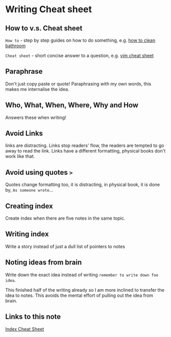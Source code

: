 # Writing Cheat sheet

## How to v.s. Cheat sheet

`How to` - step by step guides on how to do something,
e.g. [how to clean bathroom](how-to-clean-bathroom.md)

`Cheat sheet` - short concise answer to a question,
e.g. [vim cheat sheet](cheat-sheet-vim.md)

## Paraphrase

Don't just copy paste or quote! Paraphrasing with my own words, this makes me internalise the idea.

## Who, What, When, Where, Why and How

Answers these when writing!

## Avoid Links

links are distracting. Links stop readers' flow, the readers are tempted to go away to read the link. Links have a different formatting, physical books don't work like that.

## Avoid using quotes `>`

Quotes change formatting too, it is distracting, in physical book, it is done by, `As someone wrote`...

## Creating index

Create index when there are five notes in the same topic.

## Writing index

Write a story instead of just a dull list of pointers to notes

## Noting ideas from brain

Write down the exact idea instead of writing `remember to write down foo idea`.

This finished half of the writing already so I am more inclined to transfer the idea to notes. This avoids the mental effort of pulling out the idea from brain.
## Links to this note

[Index Cheat Sheet](index-cheat-sheet.md)

